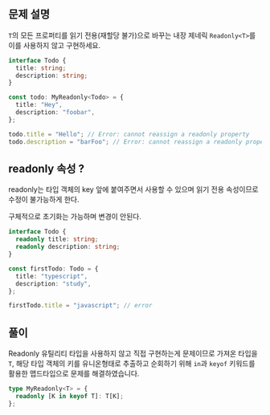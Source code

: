 ## 문제 설명

`T`의 모든 프로퍼티를 읽기 전용(재할당 불가)으로 바꾸는 내장 제네릭 `Readonly<T>`를 이를 사용하지 않고 구현하세요.

```typescript
interface Todo {
  title: string;
  description: string;
}

const todo: MyReadonly<Todo> = {
  title: "Hey",
  description: "foobar",
};

todo.title = "Hello"; // Error: cannot reassign a readonly property
todo.description = "barFoo"; // Error: cannot reassign a readonly property
```

## readonly 속성 ?

readonly는 타입 객체의 key 앞에 붙여주면서 사용할 수 있으며 읽기 전용 속성이므로 수정이 불가능하게 한다.

구체적으로 초기화는 가능하며 변경이 안된다.

```ts
interface Todo {
  readonly title: string;
  readonly description: string;
}

const firstTodo: Todo = {
  title: "typescript",
  description: "study",
};

firstTodo.title = "javascript"; // error
```

## 풀이

Readonly 유틸리티 타입을 사용하지 않고 직접 구현하는게 문제이므로 가져온 타입을 `T`, 해당 타입 객체의 키를 유니온형태로 추출하고 순회하기 위해 `in`과 `keyof` 키워드를 활용한 맵드타입으로 문제를 해결하였습니다.

```ts
type MyReadonly<T> = {
  readonly [K in keyof T]: T[K];
};
```
